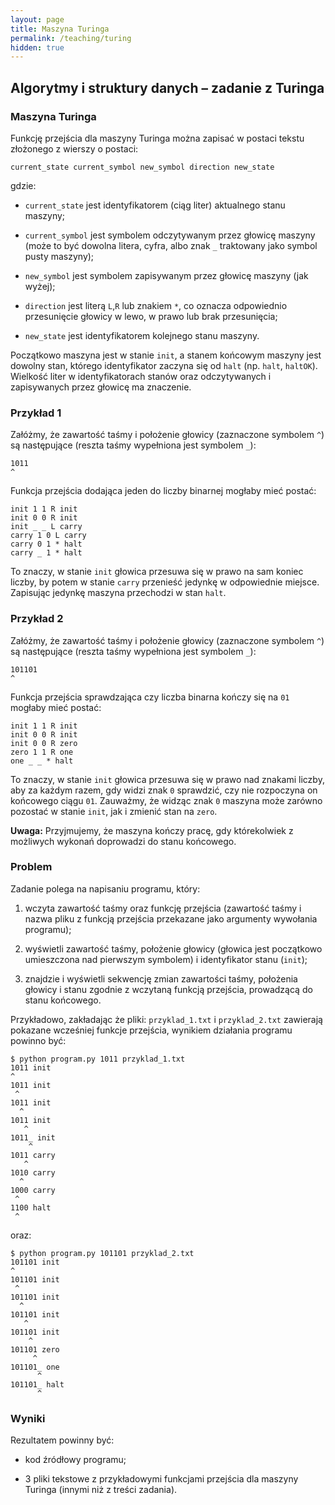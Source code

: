 ```yaml
---
layout: page
title: Maszyna Turinga
permalink: /teaching/turing
hidden: true
---
```


## Algorytmy i struktury danych – zadanie z Turinga

### Maszyna Turinga

Funkcję przejścia dla maszyny Turinga można zapisać w postaci tekstu złożonego z wierszy o postaci:

    current_state current_symbol new_symbol direction new_state

gdzie:

* `current_state` jest identyfikatorem (ciąg liter) aktualnego stanu maszyny;

* `current_symbol` jest symbolem odczytywanym przez głowicę maszyny (może to być dowolna litera, cyfra, albo znak `_` traktowany jako symbol pusty maszyny);

* `new_symbol` jest symbolem zapisywanym przez głowicę maszyny (jak wyżej);

* `direction` jest literą `L`,`R` lub znakiem `*`, co oznacza odpowiednio przesunięcie głowicy w lewo, w prawo lub brak przesunięcia;

* `new_state` jest identyfikatorem kolejnego stanu maszyny.

Początkowo maszyna jest w stanie `init`, a stanem końcowym maszyny jest dowolny stan, którego identyfikator zaczyna się od `halt` (np. `halt`, `haltOK`). Wielkość liter w identyfikatorach stanów oraz odczytywanych i zapisywanych przez głowicę ma znaczenie.

### Przykład 1

Załóżmy, że zawartość taśmy i położenie głowicy (zaznaczone symbolem `^`) są następujące (reszta taśmy wypełniona jest symbolem `_`):

    1011
    ^

Funkcja przejścia dodająca jeden do liczby binarnej mogłaby mieć postać:

    init 1 1 R init
    init 0 0 R init
    init _ _ L carry
    carry 1 0 L carry
    carry 0 1 * halt
    carry _ 1 * halt

To znaczy, w stanie `init` głowica przesuwa się w prawo na sam koniec liczby, by potem w stanie `carry` przenieść jedynkę w odpowiednie miejsce. Zapisując jedynkę maszyna przechodzi w stan `halt`.

### Przykład 2

Załóżmy, że zawartość taśmy i położenie głowicy (zaznaczone symbolem `^`) są następujące (reszta taśmy wypełniona jest symbolem `_`):

    101101
    ^

Funkcja przejścia sprawdzająca czy liczba binarna kończy się na `01` mogłaby mieć postać:

    init 1 1 R init
    init 0 0 R init
    init 0 0 R zero
    zero 1 1 R one
    one _ _ * halt

To znaczy, w stanie `init` głowica przesuwa się w prawo nad znakami liczby, aby za każdym razem, gdy widzi znak `0` sprawdzić, czy nie rozpoczyna on końcowego ciągu `01`. Zauważmy, że widząc znak `0` maszyna może zarówno pozostać w stanie `init`, jak i zmienić stan na `zero`. 

**Uwaga:** Przyjmujemy, że maszyna kończy pracę, gdy którekolwiek z możliwych wykonań doprowadzi do stanu końcowego.

### Problem

Zadanie polega na napisaniu programu, który:

1. wczyta zawartość taśmy oraz funkcję przejścia (zawartość taśmy i nazwa pliku z funkcją przejścia przekazane jako argumenty wywołania programu);

2. wyświetli zawartość taśmy, położenie głowicy (głowica jest początkowo umieszczona nad pierwszym symbolem) i identyfikator stanu (`init`);

3. znajdzie i wyświetli sekwencję zmian zawartości taśmy, położenia głowicy i stanu zgodnie z wczytaną funkcją przejścia, prowadzącą do stanu końcowego.

Przykładowo, zakładając że pliki: `przyklad_1.txt` i `przyklad_2.txt` zawierają pokazane wcześniej funkcje przejścia, wynikiem działania programu powinno być:

    $ python program.py 1011 przyklad_1.txt
    1011 init
    ^
    1011 init
     ^
    1011 init
      ^
    1011 init
       ^
    1011_ init
        ^
    1011 carry
       ^
    1010 carry
      ^
    1000 carry
     ^
    1100 halt
     ^

oraz:

    $ python program.py 101101 przyklad_2.txt
    101101 init
    ^
    101101 init
     ^
    101101 init
      ^
    101101 init
       ^
    101101 init
        ^
    101101 zero
         ^
    101101_ one
          ^
    101101_ halt
          ^

### Wyniki

Rezultatem powinny być:

* kod źródłowy programu;

* 3 pliki tekstowe z przykładowymi funkcjami przejścia dla maszyny Turinga (innymi niż z treści zadania).
